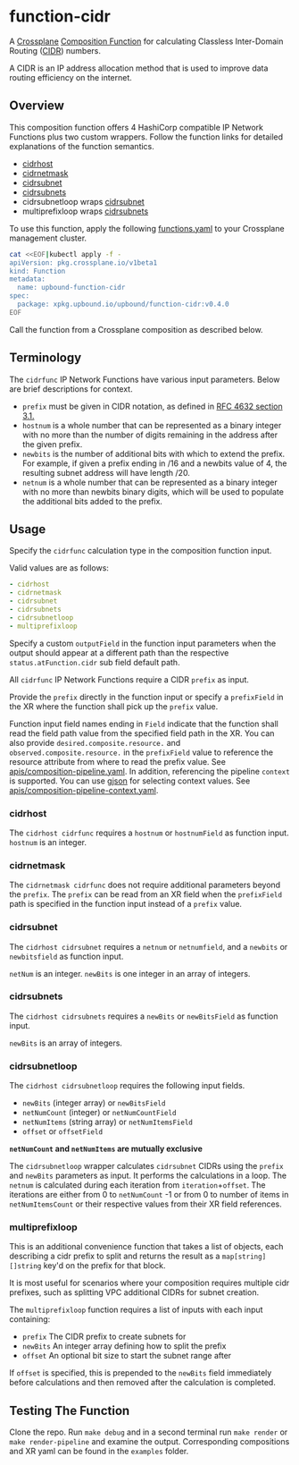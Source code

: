 # function-cidr

A [Crossplane](https://www.crossplane.io/)
[Composition Function](https://docs.crossplane.io/latest/concepts/composition-functions/)
for calculating Classless Inter-Domain Routing
([CIDR](https://en.wikipedia.org/wiki/Classless_Inter-Domain_Routing))
numbers.

A CIDR is an IP address allocation method that is used to improve
data routing efficiency on the internet.

## Overview

This composition function offers 4 HashiCorp compatible IP Network Functions
plus two custom wrappers. Follow the function links for detailed explanations of
the function semantics.

- [cidrhost](https://developer.hashicorp.com/terraform/language/functions/cidrhost)
- [cidrnetmask](https://developer.hashicorp.com/terraform/language/functions/cidrnetmask)
- [cidrsubnet](https://developer.hashicorp.com/terraform/language/functions/cidrsubnet)
- [cidrsubnets](https://developer.hashicorp.com/terraform/language/functions/cidrsubnets)
- cidrsubnetloop wraps [cidrsubnet](https://developer.hashicorp.com/terraform/language/functions/cidrsubnet)
- multiprefixloop wraps [cidrsubnets](https://developer.hashicorp.com/terraform/language/functions/cidrsubnets)

To use this function, apply the following
[functions.yaml](examples/functions.yaml)
to your Crossplane management cluster.

```bash
cat <<EOF|kubectl apply -f -
apiVersion: pkg.crossplane.io/v1beta1
kind: Function
metadata:
  name: upbound-function-cidr
spec:
  package: xpkg.upbound.io/upbound/function-cidr:v0.4.0
EOF
```

Call the function from a Crossplane composition as described below.

## Terminology

The `cidrfunc` IP Network Functions have various input parameters.
Below are brief descriptions for context.

- `prefix` must be given in CIDR notation, as defined in [RFC 4632 section 3.1.](https://datatracker.ietf.org/doc/html/rfc4632#section-3.1)
- `hostnum` is a whole number that can be represented as a binary integer with
  no more than the number of digits remaining in the address after the given
  prefix.
- `newbits` is the number of additional bits with which to extend the prefix.
  For example, if given a prefix ending in /16 and a newbits value of 4, the
  resulting subnet address will have length /20.
- `netnum` is a whole number that can be represented as a binary integer with no
  more than newbits binary digits, which will be used to populate the additional
  bits added to the prefix.

## Usage

Specify the `cidrfunc` calculation type in the composition function input.

Valid values are as follows:

```yaml
- cidrhost
- cidrnetmask
- cidrsubnet
- cidrsubnets
- cidrsubnetloop
- multiprefixloop
```

Specify a custom `outputField` in the function input parameters when the output
should appear at a different path than the respective `status.atFunction.cidr`
sub field default path.

All `cidrfunc` IP Network Functions require a CIDR `prefix` as input.

Provide the `prefix` directly in the function input or specify a `prefixField`
in the XR where the function shall pick up the `prefix` value.

Function input field names ending in `Field` indicate that the function shall
read the field path value from the specified field path in the XR.
You can also provide `desired.composite.resource.` and `observed.composite.resource.` in the `prefixField` value to reference
the resource attribute from where to read the prefix value. See [apis/composition-pipeline.yaml](apis/composition-pipeline.yaml).
In addition, referencing the pipeline `context` is supported. You can use [gjson](https://github.com/tidwall/gjson)
for selecting context values. See [apis/composition-pipeline-context.yaml](apis/composition-pipeline-context.yaml).

### cidrhost

The `cidrhost cidrfunc` requires a `hostnum` or `hostnumField` as
function input. `hostnum` is an integer.

### cidrnetmask

The `cidrnetmask cidrfunc` does not require additional parameters beyond the
`prefix`. The `prefix` can be read from an XR field when the `prefixField` path
is specified in the function input instead of a `prefix` value.

### cidrsubnet

The `cidrhost cidrsubnet` requires a `netnum` or `netnumfield`, and a `newbits`
or `newbitsfield` as function input.

`netNum` is an integer.
`newBits` is one integer in an array of integers.

### cidrsubnets

The `cidrhost cidrsubnets` requires a `newBits` or `newBitsField` as function
input.

`newBits` is an array of integers.

### cidrsubnetloop

The `cidrhost cidrsubnetloop` requires the following input fields.

- `newBits` (integer array) or `newBitsField`
- `netNumCount` (integer) or `netNumCountField`
- `netNumItems` (string array) or `netNumItemsField`
- `offset` or `offsetField`

**`netNumCount` and `netNumItems` are mutually exclusive**

The `cidrsubnetloop` wrapper calculates `cidrsubnet` CIDRs using
the `prefix` and `newBits` parameters as input. It performs the
calculations in a loop. The `netnum` is calculated during each
iteration from `iteration`+`offset`. The iterations are either from
0 to `netNumCount` -1 or from 0 to number of items in `netNumItemsCount`
or their respective values from their XR field references.

### multiprefixloop

This is an additional convenience function that takes a list of objects, each
describing a cidr prefix to split and returns the result as a
`map[string][]string` key'd on the prefix for that block.

It is most useful for scenarios where your composition requires multiple cidr
prefixes, such as splitting VPC additional CIDRs for subnet creation.

The `multiprefixloop` function requires a list of inputs with each input
containing:

- `prefix` The CIDR prefix to create subnets for
- `newBits` An integer array defining how to split the prefix
- `offset` An optional bit size to start the subnet range after

If `offset` is specified, this is prepended to the `newBits` field immediately
before calculations and then removed after the calculation is completed.

## Testing The Function

Clone the repo. Run `make debug` and in a second terminal run `make render`
or `make render-pipeline` and examine the output. Corresponding compositions and XR
yaml can be found in the `examples` folder.
